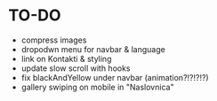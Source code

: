 # TO-DO

- compress images
- dropodwn menu for navbar & language
- link on Kontakti & styling
- update slow scroll with hooks
- fix blackAndYellow under navbar (animation?!?!?!?)
- gallery swiping on mobile in "Naslovnica"
